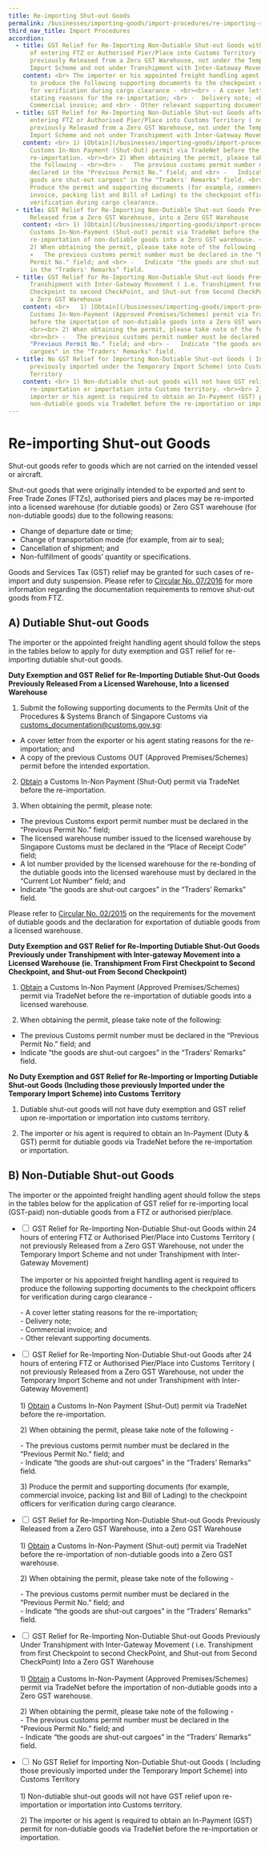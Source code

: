 ```yaml
---
title: Re-importing Shut-out Goods
permalink: /businesses/importing-goods/import-procedures/re-importing-shut-out-goods
third_nav_title: Import Procedures
accordion:
  - title: GST Relief for Re-Importing Non-Dutiable Shut-out Goods within 24 hours
      of entering FTZ or Authorised Pier/Place into Customs Territory ( not
      previously Released from a Zero GST Warehouse, not under the Temporary
      Import Scheme and not under Transhipment with Inter-Gateway Movement)
    content: <br> The importer or his appointed freight handling agent is required
      to produce the following supporting documents to the checkpoint officers
      for verification during cargo clearance - <br><br> - A cover letter
      stating reasons for the re-importation; <br> -  Delivery note; <br> -
      Commercial invoice; and <br> - Other relevant supporting documents.
  - title: GST Relief for Re-Importing Non-Dutiable Shut-out Goods after 24 hours of
      entering FTZ or Authorised Pier/Place into Customs Territory ( not
      previously Released from a Zero GST Warehouse, not under the Temporary
      Import Scheme and not under Transhipment with Inter-Gateway Movement)
    content: <br> 1) [Obtain](/businesses/importing-goods/import-procedures/) a
      Customs In-Non Payment (Shut-Out) permit via TradeNet before the
      re-importation. <br><br> 2) When obtaining the permit, please take note of
      the following - <br><br> -   The previous customs permit number must be
      declared in the "Previous Permit No." field; and <br> -   Indicate "the
      goods are shut-out cargoes" in the "Traders' Remarks" field. <br><br> 3)
      Produce the permit and supporting documents (for example, commercial
      invoice, packing list and Bill of Lading) to the checkpoint officers for
      verification during cargo clearance.
  - title: GST Relief for Re-Importing Non-Dutiable Shut-out Goods Previously
      Released from a Zero GST Warehouse, into a Zero GST Warehouse
    content: <br> 1) [Obtain](/businesses/importing-goods/import-procedures/) a
      Customs In-Non-Payment (Shut-out) permit via TradeNet before the
      re-importation of non-dutiable goods into a Zero GST warehouse. <br><br>
      2) When obtaining the permit, please take note of the following - <br><br>
      -   The previous customs permit number must be declared in the "Previous
      Permit No." field; and <br> -   Indicate "the goods are shut-out cargoes"
      in the "Traders' Remarks" field.
  - title: GST Relief for Re-Importing Non-Dutiable Shut-out Goods Previously Under
      Transhipment with Inter-Gateway Movement ( i.e. Transhipment from first
      Checkpoint to second CheckPoint, and Shut-out from Second CheckPoint) Into
      a Zero GST Warehouse
    content: <br>   1) [Obtain](/businesses/importing-goods/import-procedures/) a
      Customs In-Non-Payment (Approved Premises/Schemes) permit via TradeNet
      before the importation of non-dutiable goods into a Zero GST warehouse.
      <br><br> 2) When obtaining the permit, please take note of the following -
      <br><br> -   The previous customs permit number must be declared in the
      "Previous Permit No." field; and <br> -   Indicate "the goods are shut-out
      cargoes" in the "Traders' Remarks" field.
  - title: No GST Relief for Importing Non-Dutiable Shut-out Goods ( Including those
      previously imported under the Temporary Import Scheme) into Customs
      Territory
    content: <br> 1) Non-dutiable shut-out goods will not have GST relief upon
      re-importation or importation into Customs territory. <br><br> 2) The
      importer or his agent is required to obtain an In-Payment (GST) permit for
      non-dutiable goods via TradeNet before the re-importation or importation.
---
```

# Re-importing Shut-out Goods

Shut-out goods refer to goods which are not carried on the intended vessel or aircraft.

Shut-out goods that were originally intended to be exported and sent to Free Trade Zones (FTZs), authorised piers and places may be re-imported into a licensed warehouse (for dutiable goods) or Zero GST warehouse (for non-dutiable goods) due to the following reasons:

-   Change of departure date or time;
-   Change of transportation mode (for example, from air to sea);
-   Cancellation of shipment; and
-   Non-fulfillment of goods’ quantity or specifications.

Goods and Services Tax (GST) relief may be granted for such cases of re-import and duty suspension. Please refer to  [Circular No. 07/2016](/news-and-media/circulars/2016-04-26-Circular072016.pdf) for more information regarding the documentation requirements to remove shut-out goods from FTZ.

## A) Dutiable Shut-out Goods

The importer or the appointed freight handling agent should follow the steps in the tables below to apply for duty exemption and GST relief for re-importing dutiable shut-out goods.


**Duty Exemption and GST Relief for Re-Importing Dutiable Shut-Out Goods Previously Released From a Licensed Warehouse, Into a licensed Warehouse**

1) Submit the following supporting documents to the Permits Unit of the Procedures & Systems Branch of Singapore Customs via [customs_documentation@customs.gov.sg](mailto:customs_documentation@customs.gov.sg):

-   A cover letter from the exporter or his agent stating reasons for the re-importation; and
-   A copy of the previous Customs OUT (Approved Premises/Schemes) permit before the intended exportation.

2) [Obtain](/businesses/importing-goods/import-procedures/) a Customs In-Non Payment (Shut-Out) permit via TradeNet before the re-importation.

3) When obtaining the permit, please note:

-   The previous Customs export permit number must be declared in the “Previous Permit No.” field;
-   The licensed warehouse number issued to the licensed warehouse by Singapore Customs must be declared in the “Place of Receipt Code” field;
-   A lot number provided by the licensed warehouse for the re-bonding of the dutiable goods into the licensed warehouse must by declared in the “Current Lot Number” field; and
-   Indicate “the goods are shut-out cargoes” in the “Traders’ Remarks” field.

Please refer to  [Circular No. 02/2015](/news-and-media/circulars/2015-01-19-Circular022015.pdf) on the requirements for the movement of dutiable goods and the declaration for exportation of dutiable goods from a licensed warehouse.

**Duty Exemption and GST Relief for Re-Importing Dutiable Shut-Out Goods Previously under Transhipment with Inter-gateway Movement into a Licensed Warehouse (ie. Transhipment From First Checkpoint to Second Checkpoint, and Shut-out From Second Checkpoint)**

1) [Obtain](/businesses/importing-goods/import-procedures/) a Customs In-Non Payment (Approved Premises/Schemes) permit via TradeNet before the re-importation of dutiable goods into a licensed warehouse.

2) When obtaining the permit, please take note of the following:

-   The previous Customs permit number must be declared in the “Previous Permit No.” field; and
-   Indicate “the goods are shut-out cargoes” in the “Traders’ Remarks” field.

**No Duty Exemption and GST Relief for Re-Importing or Importing Dutiable Shut-out Goods (Including those previously Imported under the Temporary Import Scheme) into Customs Territory**

1) Dutiable shut-out goods will not have duty exemption and GST relief upon re-importation or importation into customs territory.

2) The importer or his agent is required to obtain an In-Payment (Duty & GST) permit for dutiable goods via TradeNet before the re-importation or importation.

## B) Non-Dutiable Shut-out Goods

The importer or the appointed freight handling agent should follow the steps in the tables below for the application of GST relief for re-importing local (GST-paid) non-dutiable goods from a FTZ or authorised pier/place.


<ul class="jekyllcodex_accordion">
  <li>
    <input type="checkbox" id="accordion1">
    <label for="accordion1">GST Relief for Re-Importing Non-Dutiable Shut-out Goods within 24 hours of entering FTZ or Authorised Pier/Place into Customs Territory ( not previously Released from a Zero GST Warehouse, not under the Temporary Import Scheme and not under Transhipment with Inter-Gateway Movement)</label>
    <div>
 <br>The importer or his appointed freight handling agent is required to produce the following supporting documents to the checkpoint officers for verification during cargo clearance -
		<p>- A cover letter stating reasons for the re-importation;
<br>- Delivery note;
<br>- Commercial invoice; and
<br>- Other relevant supporting documents.</p>
    </div>
	</li>  
  <li>
    <input type="checkbox" id="accordion2">
    <label for="accordion2">GST Relief for Re-Importing Non-Dutiable Shut-out Goods after 24 hours of entering FTZ or Authorised Pier/Place into Customs Territory ( not previously Released from a Zero GST Warehouse, not under the Temporary Import Scheme and not under Transhipment with Inter-Gateway Movement)</label>
		<div>
<br>1) <a href="https://www.imda.gov.sg/ProhibitedEquipment">Obtain</a> a Customs In-Non Payment (Shut-Out) permit via TradeNet before the re-importation.
      <p>2) When obtaining the permit, please take note of the following -
<p>- The previous customs permit number must be declared in the “Previous Permit No.” field; and
<br>- Indicate “the goods are shut-out cargoes” in the “Traders’ Remarks” field.
	<p>3) Produce the permit and supporting documents (for example, commercial invoice, packing list and Bill of Lading) to the checkpoint officers for verification during cargo clearance.</p>
    </div>
  </li>
  <li>
    <input type="checkbox" id="accordion3">
    <label for="accordion3">GST Relief for Re-Importing Non-Dutiable Shut-out Goods Previously Released from a Zero GST Warehouse, into a Zero GST Warehouse</label>
    <div>
      <br>1) <a href="https://www.customs.gov.sg/businesses/importing-goods/import-procedures/">Obtain</a>  a Customs In-Non-Payment (Shut-out) permit via TradeNet before the re-importation of non-dutiable goods into a Zero GST warehouse.
	<p>2) When obtaining the permit, please take note of the following -
		<p>- The previous customs permit number must be declared in the “Previous Permit No.” field; and
			<br>- Indicate “the goods are shut-out cargoes” in the “Traders’ Remarks” field.</p>
    </div>
  </li>
  <li>
    <input type="checkbox" id="accordion4">
    <label for="accordion4">GST Relief for Re-Importing Non-Dutiable Shut-out Goods Previously Under Transhipment with Inter-Gateway Movement ( i.e. Transhipment from first Checkpoint to second CheckPoint, and Shut-out from Second CheckPoint) Into a Zero GST Warehouse</label>
    <div>
      <br>1) <a href="https://www.customs.gov.sg/businesses/importing-goods/import-procedures/">Obtain</a> a Customs In-Non-Payment (Approved Premises/Schemes) permit via TradeNet before the importation of non-dutiable goods into a Zero GST warehouse.</p>
	<p>2) When obtaining the permit, please take note of the following -
		<br>- The previous customs permit number must be declared in the “Previous Permit No.” field; and
		<br>- Indicate “the goods are shut-out cargoes” in the “Traders’ Remarks” field.</p>
    </div>
  </li>  
  <li>
    <input type="checkbox" id="accordion5">
    <label for="accordion5">No GST Relief for Importing Non-Dutiable Shut-out Goods ( Including those previously imported under the Temporary Import Scheme) into Customs Territory</label>
    <div>
			<br>1) Non-dutiable shut-out goods will not have GST relief upon re-importation or importation into Customs territory.</p>
	<p>2) The importer or his agent is required to obtain an In-Payment (GST) permit for non-dutiable goods via TradeNet before the re-importation or importation.</p>
    </div>
  </li>
</ul>